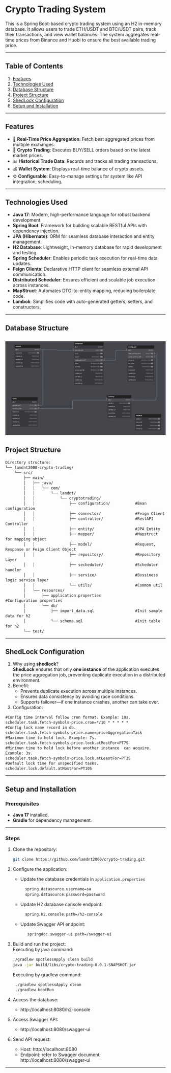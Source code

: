# **Crypto Trading System**


This is a Spring Boot-based crypto trading system using an H2 in-memory database. It allows users to trade ETH/USDT and BTC/USDT pairs, track their transactions, and view wallet balances. The system aggregates real-time prices from Binance and Huobi to ensure the best available trading price.

---

## **Table of Contents**
1. [Features](#features)
2. [Technologies Used](#technologies-used)
3. [Database Structure](#database-structure)
4. [Project Structure](#project-structure)
5. [ShedLock Configuration](#config-shedlock)
6. [Setup and Installation](#setup-and-installation)
---

## **Features**
- 🔄 **Real-Time Price Aggregation**: Fetch best aggregated prices from multiple exchanges.
- 💱 **Crypto Trading**: Executes BUY/SELL orders based on the latest market prices.
- 📊 **Historical Trade Data**: Records and tracks all trading transactions.
- 💰 **Wallet System**: Displays real-time balance of crypto assets.
- ⚙️ **Configurable**: Easy-to-manage settings for system like API integration, scheduling.

---

## **Technologies Used**
- **Java 17**: Modern, high-performance language for robust backend development.
- **Spring Boot**: Framework for building scalable RESTful APIs with dependency injection.
- **JPA (Hibernate)**: ORM for seamless database interaction and entity management.
- **H2 Database**: Lightweight, in-memory database for rapid development and testing.
- **Spring Scheduler**: Enables periodic task execution for real-time data updates.
- **Feign Clients**: Declarative HTTP client for seamless external API communication.
- **Distributed Scheduler**: Ensures efficient and scalable job execution across instances.
- **MapStruct**: Automates DTO-to-entity mapping, reducing boilerplate code.
- **Lombok**: Simplifies code with auto-generated getters, setters, and constructors.
---

## **Database Structure**
![Database diagram](https://raw.githubusercontent.com/lamdnt2000/crypto-trading/refs/heads/main/src/main/resources/db/db-diagram.png)
--
## **Project Structure**
```plaintext
Directory structure:
└── lamdnt2000-crypto-trading/
    └── src/
        ├── main/
        │   ├── java/
        │   │   └── com/
        │   │       └── lamdnt/
        │   │           └── cryptotrading/
        │   │               ├── configuration/           #Bean configuration 
        │   │               ├── connector/               #Feign Client
        │   │               ├── controller/              #RestAPI Controller
        │   │               ├── entity/                  #JPA Entity
        │   │               ├── mapper/                  #Mapstruct for mapping object
        │   │               ├── model/                   #Request, Response or Feign Client Object
        │   │               ├── repository/              #Repository Layer
        │   │               ├── secheduler/              #Scheduler handler
        │   │               ├── service/                 #Bussiness logic service layer
        │   │               └── utils/                   #Common util
        │   └── resources/
        │       ├── application.properties               #Configuration properties
        │       └── db/
        │           ├── import_data.sql                  #Init sample data for h2
        │           └── schema.sql                       #Init table for h2
        └── test/ 
```
---

## **ShedLock Configuration**
1. Why using **shedlock**? <br>
   **ShedLock** ensures that only **one instance** of the application executes the price aggregation job, preventing duplicate execution in a distributed environment.
2. Benefit:<br>
   - Prevents duplicate execution across multiple instances. 
   - Ensures data consistency by avoiding race conditions. 
   - Supports failover—if one instance crashes, another can take over.
3. Configuration:
```
#Config time interval follow cron format. Example: 10s.
scheduler.task.fetch-symbols-price.cron=*/10 * * * * *
#Config lock name record in db.
scheduler.task.fetch-symbols-price.name=priceAggregationTask
#Maximum time to hold lock. Example: 7s.
scheduler.task.fetch-symbols-price.lock.atMostFor=PT7S
#Minimun time to hold lock before another instance  can acquire. Example: 3s.
scheduler.task.fetch-symbols-price.lock.atLeastFor=PT3S
#Default lock time for unspecified tasks.
scheduler.lock.default.atMostFor=PT10S
```


---

## **Setup and Installation**

### **Prerequisites**
- **Java 17** installed.
- **Gradle** for dependency management.

---

### **Steps**
1. Clone the repository:
   ```bash
   git clone https://github.com/lamdnt2000/crypto-trading.git
   ```
2. Configure the application:
    - Update the database credentials in `application.properties`
      ```bash
        spring.datasource.username=sa
        spring.datasource.password=password
      ```
    - Update H2 database console endpoint:
      ```bash
        spring.h2.console.path=/h2-console
      ```
    - Update Swagger API endpoint:
      ```bash
         springdoc.swagger-ui.path=/swagger-ui
      ```
3. Build and run the project:<br>
Executing by java command:
      ```bash
      ./gradlew spotlessApply clean build 
      java -jar build/libs/crypto-trading-0.0.1-SNAPSHOT.jar
      ```
   Executing by gradlew command:
   ```bash
    ./gradlew spotlessApply clean 
    ./gradlew bootRun
   ```
4. Access the database:
    - http://localhost:8080/h2-console
   
4. Access Swagger API:
    - http://localhost:8080/swagger-ui

5. Send API request:
    - Host: http://localhost:8080
    - Endpoint: refer to Swagger document: http://localhost:8080/swagger-ui

----

